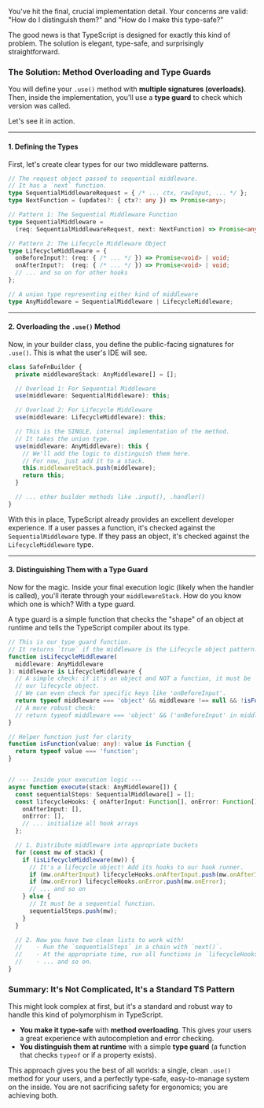 You've hit the final, crucial implementation detail. Your concerns are valid: "How do I distinguish them?" and "How do I make this type-safe?"

The good news is that TypeScript is designed for exactly this kind of problem. The solution is elegant, type-safe, and surprisingly straightforward.

### The Solution: Method Overloading and Type Guards

You will define your `.use()` method with **multiple signatures (overloads)**. Then, inside the implementation, you'll use a **type guard** to check which version was called.

Let's see it in action.

---

#### 1. Defining the Types

First, let's create clear types for our two middleware patterns.

```ts
// The request object passed to sequential middleware.
// It has a `next` function.
type SequentialMiddlewareRequest = { /* ... ctx, rawInput, ... */ };
type NextFunction = (updates?: { ctx?: any }) => Promise<any>;

// Pattern 1: The Sequential Middleware Function
type SequentialMiddleware =
  (req: SequentialMiddlewareRequest, next: NextFunction) => Promise<any>;

// Pattern 2: The Lifecycle Middleware Object
type LifecycleMiddleware = {
  onBeforeInput?: (req: { /* ... */ }) => Promise<void> | void;
  onAfterInput?:  (req: { /* ... */ }) => Promise<void> | void;
  // ... and so on for other hooks
};

// A union type representing either kind of middleware
type AnyMiddleware = SequentialMiddleware | LifecycleMiddleware;
```

---

#### 2. Overloading the `.use()` Method

Now, in your builder class, you define the public-facing signatures for `.use()`. This is what the user's IDE will see.

```ts
class SafeFnBuilder {
  private middlewareStack: AnyMiddleware[] = [];

  // Overload 1: For Sequential Middleware
  use(middleware: SequentialMiddleware): this;

  // Overload 2: For Lifecycle Middleware
  use(middleware: LifecycleMiddleware): this;

  // This is the SINGLE, internal implementation of the method.
  // It takes the union type.
  use(middleware: AnyMiddleware): this {
    // We'll add the logic to distinguish them here.
    // For now, just add it to a stack.
    this.middlewareStack.push(middleware);
    return this;
  }

  // ... other builder methods like .input(), .handler()
}
```

With this in place, TypeScript already provides an excellent developer experience. If a user passes a function, it's checked against the `SequentialMiddleware` type. If they pass an object, it's checked against the `LifecycleMiddleware` type.

---

#### 3. Distinguishing Them with a Type Guard

Now for the magic. Inside your final execution logic (likely when the handler is called), you'll iterate through your `middlewareStack`. How do you know which one is which? With a type guard.

A type guard is a simple function that checks the "shape" of an object at runtime and tells the TypeScript compiler about its type.

```ts
// This is our type guard function.
// It returns `true` if the middleware is the Lifecycle object pattern.
function isLifecycleMiddleware(
  middleware: AnyMiddleware
): middleware is LifecycleMiddleware {
  // A simple check: if it's an object and NOT a function, it must be
  // our lifecycle object.
  // We can even check for specific keys like 'onBeforeInput'.
  return typeof middleware === 'object' && middleware !== null && !isFunction(middleware);
  // A more robust check:
  // return typeof middleware === 'object' && ('onBeforeInput' in middleware || 'onError' in middleware ...);
}

// Helper function just for clarity
function isFunction(value: any): value is Function {
  return typeof value === 'function';
}


// --- Inside your execution logic ---
async function execute(stack: AnyMiddleware[]) {
  const sequentialSteps: SequentialMiddleware[] = [];
  const lifecycleHooks: { onAfterInput: Function[], onError: Function[] /* ... */ } = {
    onAfterInput: [],
    onError: [],
    // ... initialize all hook arrays
  };

  // 1. Distribute middleware into appropriate buckets
  for (const mw of stack) {
    if (isLifecycleMiddleware(mw)) {
      // It's a lifecycle object! Add its hooks to our hook runner.
      if (mw.onAfterInput) lifecycleHooks.onAfterInput.push(mw.onAfterInput);
      if (mw.onError) lifecycleHooks.onError.push(mw.onError);
      // ... and so on
    } else {
      // It must be a sequential function.
      sequentialSteps.push(mw);
    }
  }

  // 2. Now you have two clean lists to work with!
  //    - Run the `sequentialSteps` in a chain with `next()`.
  //    - At the appropriate time, run all functions in `lifecycleHooks.onAfterInput`.
  //    - ... and so on.
}
```

### Summary: It's Not Complicated, It's a Standard TS Pattern

This might look complex at first, but it's a standard and robust way to handle this kind of polymorphism in TypeScript.

*   **You make it type-safe** with **method overloading**. This gives your users a great experience with autocompletion and error checking.
*   **You distinguish them at runtime** with a simple **type guard** (a function that checks `typeof` or if a property exists).

This approach gives you the best of all worlds: a single, clean `.use()` method for your users, and a perfectly type-safe, easy-to-manage system on the inside. You are not sacrificing safety for ergonomics; you are achieving both.